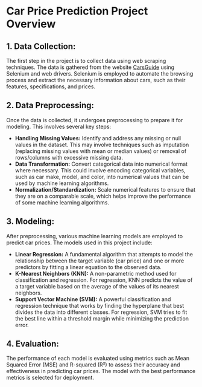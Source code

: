 <!DOCTYPE html>
<html lang="en">
<head>
    <meta charset="UTF-8">
    <meta name="viewport" content="width=device-width, initial-scale=1.0">
</head>
<body>
    <h1>Car Price Prediction Project Overview</h1>
    <h2>1. Data Collection:</h2>
    <p>
        The first step in the project is to collect data using web scraping techniques. The data is gathered from the website 
        <a href="https://www.carsguide.com.au/buy-a-car" target="_blank">CarsGuide</a> using Selenium and web drivers. Selenium is employed 
        to automate the browsing process and extract the necessary information about cars, such as their features, specifications, 
        and prices.
    </p>
    <h2>2. Data Preprocessing:</h2>
    <p>
        Once the data is collected, it undergoes preprocessing to prepare it for modeling. This involves several key steps:
    </p>
    <ul>
        <li>
            <strong>Handling Missing Values:</strong> Identify and address any missing or null values in the dataset. This may involve 
            techniques such as imputation (replacing missing values with mean or median values) or removal of rows/columns with excessive missing data.
        </li>
        <li>
            <strong>Data Transformation:</strong> Convert categorical data into numerical format where necessary. This could involve encoding 
            categorical variables, such as car make, model, and color, into numerical values that can be used by machine learning algorithms.
        </li>
        <li>
            <strong>Normalization/Standardization:</strong> Scale numerical features to ensure that they are on a comparable scale, which helps 
            improve the performance of some machine learning algorithms.
        </li>
    </ul>
    <h2>3. Modeling:</h2>
    <p>
        After preprocessing, various machine learning models are employed to predict car prices. The models used in this project include:
    </p>
    <ul>
        <li>
            <strong>Linear Regression:</strong> A fundamental algorithm that attempts to model the relationship between the target variable (car price) 
            and one or more predictors by fitting a linear equation to the observed data.
        </li>
        <li>
            <strong>K-Nearest Neighbors (KNN):</strong> A non-parametric method used for classification and regression. For regression, KNN predicts 
            the value of a target variable based on the average of the values of its nearest neighbors.
        </li>
        <li>
            <strong>Support Vector Machine (SVM):</strong> A powerful classification and regression technique that works by finding the hyperplane 
            that best divides the data into different classes. For regression, SVM tries to fit the best line within a threshold margin while minimizing the prediction error.
        </li>
    </ul>
    <h2>4. Evaluation:</h2>
    <p>
        The performance of each model is evaluated using metrics such as Mean Squared Error (MSE) and R-squared (R²) to assess their accuracy and effectiveness 
        in predicting car prices. The model with the best performance metrics is selected for deployment.
    </p>
</body>
</html>
